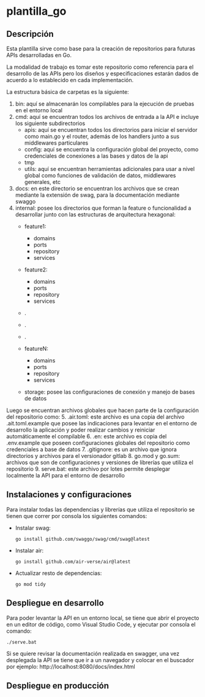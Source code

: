 # plantilla_go

## Descripción

Esta plantilla sirve como base para la creación de repositorios para futuras APIs desarrolladas en Go.

La modalidad de trabajo es tomar este repositorio como referencia para el desarrollo de las APIs pero los diseños y especificaciones estarán dados de acuerdo
a lo establecido en cada implementación.

La estructura básica de carpetas es la siguiente:

1. bin: aquí se almacenarán los compilables para la ejecución de pruebas en el entorno local
2. cmd: aquí se encuentran todos los archivos de entrada a la API e incluye los siguiente subdirectorios
    - apis: aquí se encuentran todos los directorios para iniciar el servidor como main.go y el router, además de los handlers junto a sus middlewares particulares
    - config: aquí se encuentra la configuración global del proyecto, como credenciales de conexiones a las bases y datos de la api
    - tmp
    - utils: aquí se encuentran herramientas adicionales para usar a nivel global como funciones de validación de datos, middlewares generales, etc
3. docs: en este directorio se encuentran los archivos que se crean mediante la extensión de swag, para la documentación mediante swaggo
4. internal: posee los directorios que forman la feature o funcionalidad a desarrollar junto con las estructuras de arquitectura hexagonal:
    - feature1:
        - domains
        - ports
        - repository
        - services
    - feature2:
        - domains
        - ports
        - repository
        - services
    - .
    - .
    - .
    - featureN:
        - domains
        - ports
        - repository
        - services

    - storage: posee las configuraciones de conexión y manejo de bases de datos

Luego se encuentran archivos globales que hacen parte de la configuración del repositorio como:
5. .air.toml: este archivo es una copia del archivo .ait.toml.example que posee las indicaciones para levantar en el entorno de desarrollo la aplicación y poder realizar cambios y reiniciar automáticamente el compilable
6. .en: este archivo es copia del .env.example que poseen configuraciones globales del repositorio como credenciales a base de datos
7. .gitignore: es un archivo que ignora directorios y archivos para el versionador gitlab
8. go.mod y go.sum: archivos que son de configuraciones y versiones de librerías que utiliza el repositorio
9. serve.bat: este archivo por lotes permite desplegar localmente la API para el entorno de desarrollo

## Instalaciones y configuraciones

Para instalar todas las dependencias y librerías que utiliza el repositorio se tienen que correr por consola los siguientes comandos:

- Instalar swag:

    ``
    go install github.com/swaggo/swag/cmd/swag@latest
    ``

- Instalar air:

    ``
    go install github.com/air-verse/air@latest
    ``

- Actualizar resto de dependencias:

    ``
    go mod tidy
    ``

## Despliegue en desarrollo

Para poder levantar la API en un entorno local, se tiene que abrir el proyecto en un editor de código, como Visual Studio Code, y ejecutar por consola el comando:

``
    ./serve.bat
``

Si se quiere revisar la documentación realizada en swagger, una vez desplegada la API se tiene que ir a un navegador y colocar en el buscador por ejemplo: http://localhost:8080/docs/index.html

## Despliegue en producción

